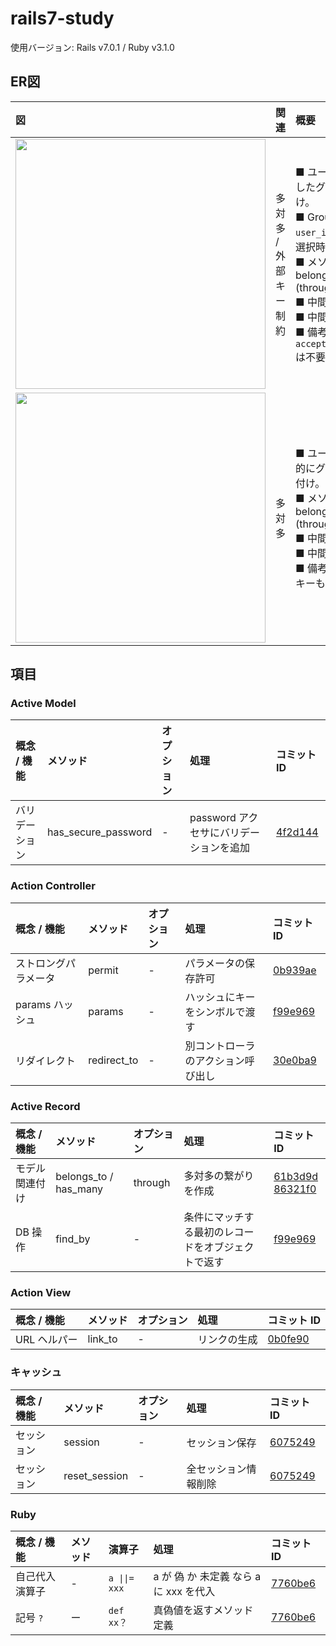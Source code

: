 # rails7-study

使用バージョン: Rails v7.0.1 / Ruby v3.1.0

## ER図

| 図 | 関連 | 概要 | コミット内容 (日時降順) |
| :--- | :--- | :--- | :--- |
| <img src="https://user-images.githubusercontent.com/5210367/155276039-7711a68d-8b06-49a4-b103-6331b9053c72.png" width="400"> | 多対多 / 外部キー制約<img width="200"> | ■ ユーザー新規登録時に、選択したグループとメンバー紐付け。<br />■ Group テーブルに外部キー `user_id` を設定。(目的: グループ選択時に主キーを格納したい。)<br />■ メソッド(オプション): belongs_to / has_many (through)<br />■ 中間テーブル: 不要。<br />■ 中間モデル: Member。<br />■ 備考: `accepts_nested_attributes_for` は不要。 | [ユーザー新規登録画面にグループ選択セレクトボックス設定](https://github.com/okapie/rails7-study/commit/014564de15d3c3023429b0fb7517bf86161deeda#diff-8a9c63a61f6015e5c336f715ea8ac568651a1f72548cea06ba302d99ad02e6d4R21)<br />[`dependent: :destroy` 追加](https://github.com/okapie/rails7-study/commit/014564de15d3c3023429b0fb7517bf86161deeda)<br />[Group テーブルに外部キー追加](https://github.com/okapie/rails7-study/commit/cecf07f0238093b0d07b9855ea54ed77442419dc)<br />[selected_group_id カラム追加](https://github.com/okapie/rails7-study/commit/9bed734cfbc5a344645ff273b0287d8ac05baf91) |
| <img src="https://user-images.githubusercontent.com/5210367/155864501-4165804b-bd48-4ddc-82c3-ad6dd8c3c1a5.png" width="400"> | 多対多<img width="100"> | ■ ユーザー新規登録時に、自動的にグループ追加とメンバー紐付け。<br />■ メソッド(オプション): belongs_to / has_many (through)<br />■ 中間テーブル: 不要。<br />■ 中間モデル: Member。<br />■ 備考: 中間モデル作成時に外部キーも自動作成。 | [ユーザー新規登録時にグループへ自動追加](https://github.com/okapie/rails7-study/commit/1afe281c36cd20a3eca11a4c233de9c3ad783b76)<br />[多対多の関連付け](https://github.com/okapie/rails7-study/commit/86321f0c60fac1dd5a6ada3a7cec01321207d054)<br />[中間モデル作成](https://github.com/okapie/rails7-study/commit/61b3d9da59fa46e3421906f72bc71c284341b5f3)<br />[Model / Controller 等作成](https://github.com/okapie/rails7-study/commit/4f038f41db3199ee010dbffae8730ccca2ea913c) |

## 項目

### Active Model

| 概念 / 機能 | メソッド | オプション | 処理 | コミット ID |
| :--- | :--- | :--- | :--- | :--- |
| バリデーション | has_secure_password | - | password アクセサにバリデーションを追加 | [4f2d144](https://github.com/okapie/rails7-study/commit/4f2d144b549f4eb01d4f2868c64d39b25feedc67) |

### Action Controller

| 概念 / 機能 | メソッド | オプション | 処理 | コミット ID |
| :--- | :--- | :--- | :--- | :--- |
| ストロングパラメータ | permit | - | パラメータの保存許可 | [0b939ae](https://github.com/okapie/rails7-study/commit/0b939aef69301113dff45ab449d5f04c22499fc4) |
| params ハッシュ | params | - | ハッシュにキーをシンボルで渡す | [f99e969](https://github.com/okapie/rails7-study/commit/f99e969fba9560979cb95cf9bb6f0414a8bee993) |
| リダイレクト | redirect_to | - | 別コントローラのアクション呼び出し | [30e0ba9](https://github.com/okapie/rails7-study/commit/30e0ba9fedd4fac8431394a1467470f083433b45) |

### Active Record

| 概念 / 機能 | メソッド | オプション | 処理 | コミット ID |
| :--- | :--- | :--- | :--- | :--- |
| モデル関連付け | belongs_to / has_many | through | 多対多の繋がりを作成 | [61b3d9d](https://github.com/okapie/rails7-study/commit/61b3d9da59fa46e3421906f72bc71c284341b5f3#diff-fb2a3a4e218b1d05192e06b738333f417713d79e0ef42c90e765d9fd946f08a3R2-R3)<br />[86321f0](https://github.com/okapie/rails7-study/commit/86321f0c60fac1dd5a6ada3a7cec01321207d054) |
| DB 操作 | find_by | - | 条件にマッチする最初のレコードをオブジェクトで返す | [f99e969](https://github.com/okapie/rails7-study/commit/f99e969fba9560979cb95cf9bb6f0414a8bee993) |

### Action View

| 概念 / 機能 | メソッド | オプション | 処理 | コミット ID |
| :--- | :--- | :--- | :--- | :--- |
| URL ヘルパー | link_to | - | リンクの生成 | [0b0fe90](https://github.com/okapie/rails7-study/commit/0b0fe900f50749792d6125ab3e4a7ce80b6840a7) |

### キャッシュ

| 概念 / 機能 | メソッド | オプション | 処理 | コミット ID |
| :--- | :--- | :--- | :--- | :--- |
| セッション | session | - | セッション保存 | [6075249](https://github.com/okapie/rails7-study/commit/6075249e9fe33758127ff1ac660aec70d3d6d0cc) |
| セッション | reset_session | - | 全セッション情報削除 | [6075249](https://github.com/okapie/rails7-study/commit/6075249e9fe33758127ff1ac660aec70d3d6d0cc) |

### Ruby

| 概念 / 機能 | メソッド | 演算子 | 処理 | コミット ID |
| :--- | :--- | :--- | :--- | :--- |
| 自己代入演算子 | - | ```a \|\|= xxx``` | a が 偽 か 未定義 なら a に xxx を代入 | [7760be6](https://github.com/okapie/rails7-study/commit/7760be625afdf74f23e9f23d427b3d6cefd56619) |
| 記号 ```?``` | ー | ```def xx？``` | 真偽値を返すメソッド定義 | [7760be6](https://github.com/okapie/rails7-study/commit/7760be625afdf74f23e9f23d427b3d6cefd56619) |
